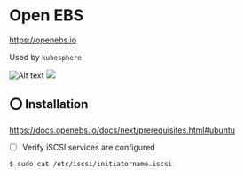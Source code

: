 # Open EBS


https://openebs.io

Used by `kubesphere`

![Alt text](images/controllers_brief.svg)
<img src="images/controllers_brief.svg">

## :o: Installation

https://docs.openebs.io/docs/next/prerequisites.html#ubuntu

- [ ] Verify iSCSI services are configured

```
$ sudo cat /etc/iscsi/initiatorname.iscsi
```

